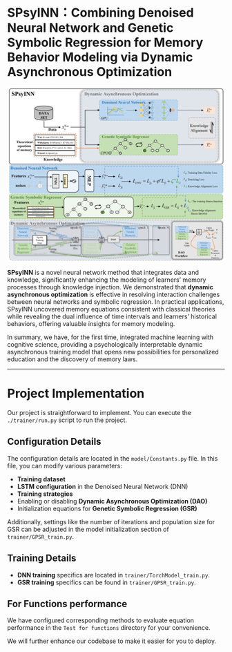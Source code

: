 # SPsyINN：Combining Denoised Neural Network and Genetic Symbolic Regression for Memory Behavior Modeling via Dynamic Asynchronous Optimization

![avator](Images/SPsyINN.png)

**SPsyINN** is a novel neural network method that integrates data and knowledge, significantly enhancing the modeling of learners’ memory processes through knowledge injection. We demonstrated that **dynamic asynchronous optimization** is effective in resolving interaction challenges between neural networks and symbolic regression. In practical applications, SPsyINN uncovered memory equations consistent with classical theories while revealing the dual influence of time intervals and learners’ historical behaviors, offering valuable insights for memory modeling.

In summary, we have, for the first time, integrated machine learning with cognitive science, providing a psychologically interpretable dynamic asynchronous training model that opens new possibilities for personalized education and the discovery of memory laws.

---

# Project Implementation

Our project is straightforward to implement. You can execute the `./trainer/run.py` script to run the project.

## Configuration Details

The configuration details are located in the `model/Constants.py` file. In this file, you can modify various parameters:

- **Training dataset**
- **LSTM configuration** in the Denoised Neural Network (DNN)
- **Training strategies**
- Enabling or disabling **Dynamic Asynchronous Optimization (DAO)**
- Initialization equations for **Genetic Symbolic Regression (GSR)**

Additionally, settings like the number of iterations and population size for GSR can be adjusted in the model initialization section of `trainer/GPSR_train.py`.

## Training Details

- **DNN training** specifics are located in `trainer/TorchModel_train.py`.
- **GSR training** specifics can be found in `trainer/GPSR_train.py`.

## For Functions performance

We have configured corresponding methods to evaluate equation performance in the `Test for functions` directory for your convenience.


We will further enhance our codebase to make it easier for you to deploy.

